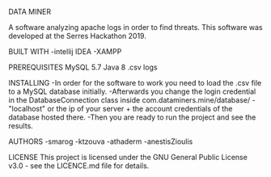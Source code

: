 DATA MINER

A software analyzing apache logs in order to find threats. This software was developed at the Serres Hackathon 2019.

BUILT WITH
-intellij IDEA
-XAMPP

PREREQUISITES
MySQL 5.7
Java 8 
.csv logs

INSTALLING
-In order for the software to work you need to load the .csv file to a MySQL database initially.
-Afterwards you change the login credential in the DatabaseConnection class inside com.dataminers.mine/database/
-"localhost" or the ip of your server + the account credentials of the database hosted there.
-Then you are ready to run the project and see the results.

AUTHORS
-smarog
-ktzouva
-athaderm
-anestisZioulis

LICENSE
This project is licensed under the GNU General Public License v3.0 - see the LICENCE.md file for details.
